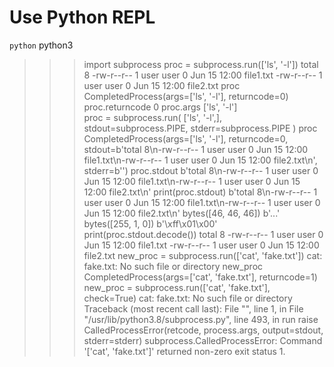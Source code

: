 # Use Python REPL
``python``
python3
>>> import subprocess
>>> proc = subprocess.run(['ls', '-l'])
total 8
-rw-r--r-- 1 user user  0 Jun 15 12:00 file1.txt
-rw-r--r-- 1 user user  0 Jun 15 12:00 file2.txt
>>> proc
CompletedProcess(args=['ls', '-l'], returncode=0)
>>> proc.returncode
0
>>> proc.args
['ls', '-l']    
>>> proc = subprocess.run(
    ['ls', '-l',],
    stdout=subprocess.PIPE,
    stderr=subprocess.PIPE
)
>>> proc
CompletedProcess(args=['ls', '-l'], returncode=0, stdout=b'total 8\n-rw-r--r-- 1 user user  0 Jun 15 12:00 file1.txt\n-rw-r--r-- 1 user user  0 Jun 15 12:00 file2.txt\n', stderr=b'')
>>> proc.stdout
b'total 8\n-rw-r--r-- 1 user user  0 Jun 15 12:00 file1.txt\n-rw-r--r-- 1 user user  0 Jun 15 12:00 file2.txt\n'
>>> print(proc.stdout)
b'total 8\n-rw-r--r-- 1 user user  0 Jun 15 12:00 file1.txt\n-rw-r--r-- 1 user user  0 Jun 15 12:00 file2.txt\n'
>>> bytes([46, 46, 46])
b'...'
>>> bytes([255, 1, 0])
b'\xff\x01\x00'
>>> print(proc.stdout.decode())
total 8
-rw-r--r-- 1 user user  0 Jun 15 12:00 file1.txt
-rw-r--r-- 1 user user  0 Jun 15 12:00 file2.txt
>>> new_proc = subprocess.run(['cat', 'fake.txt'])
cat: fake.txt: No such file or directory
>>> new_proc
CompletedProcess(args=['cat', 'fake.txt'], returncode=1)
>>> new_proc = subprocess.run(['cat', 'fake.txt'], check=True)
cat: fake.txt: No such file or directory
Traceback (most recent call last):
  File "<stdin>", line 1, in <module>
  File "/usr/lib/python3.8/subprocess.py", line 493, in run
    raise CalledProcessError(retcode, process.args, output=stdout, stderr=stderr)
subprocess.CalledProcessError: Command '['cat', 'fake.txt']' returned non-zero exit status 1.
>>> 